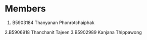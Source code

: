Members
=======

  1. B5903184 Thanyanan Phonrotchaiphak

  2.B5906918 Thanchanit Tajeen
  3.B5902989 Kanjana Thippawong